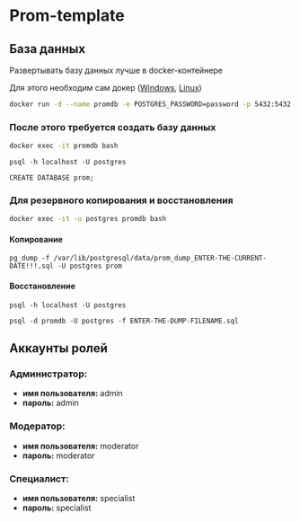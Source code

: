 # Prom-template

## База данных

Развертывать базу данных лучше в docker-контейнере

Для этого необходим сам
докер ([Windows](https://yandex.ru/q/machine-learning/11403789570/), [Linux](https://docs.docker.com/desktop/install/linux-install/))

```bash
docker run -d --name promdb -e POSTGRES_PASSWORD=password -p 5432:5432 postgres:16.3
```

### После этого требуется создать базу данных

```bash
docker exec -it promdb bash
```

```chatinput
psql -h localhost -U postgres
```

```chatinput
CREATE DATABASE prom;
```
### Для резервного копирования и восстановления
```bash
docker exec -it -u postgres promdb bash
```
#### Копирование
```chatinput
pg_dump -f /var/lib/postgresql/data/prom_dump_ENTER-THE-CURRENT-DATE!!!.sql -U postgres prom
```
#### Восстановление
```chatinput
psql -h localhost -U postgres
```
```chatinput
psql -d promdb -U postgres -f ENTER-THE-DUMP-FILENAME.sql
```

## Аккаунты ролей

### Администратор:

- __имя пользователя:__ admin
- __пароль:__ admin

### Модератор:

- __имя пользователя:__ moderator
- __пароль:__ moderator

### Специалист:

- __имя пользователя:__ specialist
- __пароль:__ specialist
